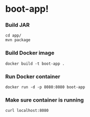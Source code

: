 # boot-app!

### Build JAR

```
cd app/
mvn package
```

### Build Docker image

```
docker build -t boot-app .
```

### Run Docker container

```
docker run -d -p 8080:8080 boot-app
```

### Make sure container is running

```
curl localhost:8080
```
